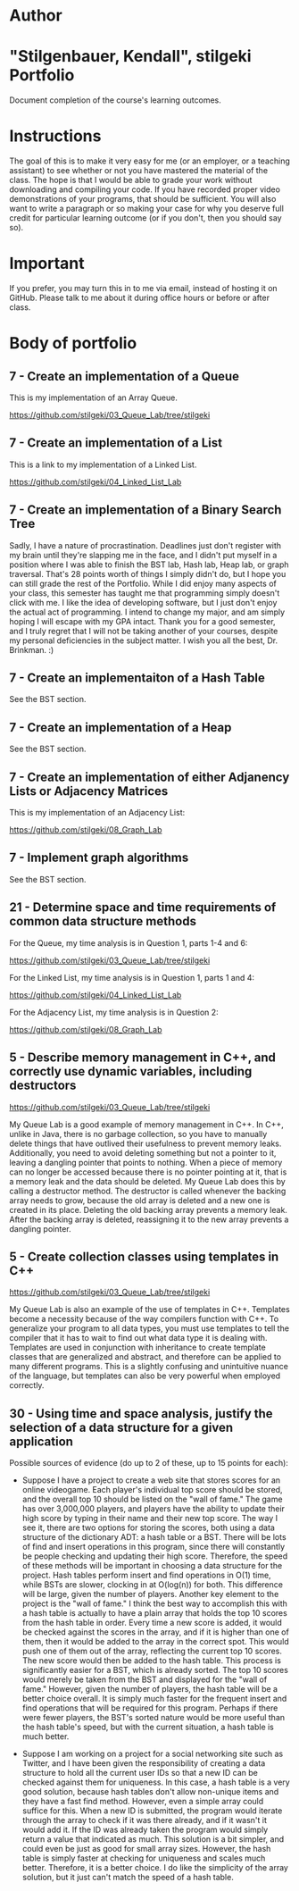 Author
==========
"Stilgenbauer, Kendall", stilgeki
Portfolio
=========

Document completion of the course's learning outcomes.

Instructions
====
The goal of this is to make it very easy for me (or an employer, or a teaching assistant) to see whether or not you have mastered the material of the class. The hope is that I would be able to grade your work without downloading and compiling your code. If you have recorded proper video demonstrations of your programs, that should be sufficient. You will also want to write a paragraph or so making your case for why you deserve full credit for particular learning outcome (or if you don't, then you should say so).

Important
=========
If you prefer, you may turn this in to me via email, instead of hosting it on GitHub. Please talk to me about it during office hours or before or after class.

Body of portfolio
====

7 - Create an implementation of a Queue
----
This is my implementation of an Array Queue.

https://github.com/stilgeki/03_Queue_Lab/tree/stilgeki


7 - Create an implementation of a List
----
This is a link to my implementation of a Linked List.

https://github.com/stilgeki/04_Linked_List_Lab


7 - Create an implementation of a Binary Search Tree
----
Sadly, I have a nature of procrastination.  Deadlines just don't register with my brain until they're slapping me in the face, and I didn't put myself in a position where I was able to finish the BST lab, Hash lab, Heap lab, or graph traversal.  That's 28 points worth of things I simply didn't do, but I hope you can still grade the rest of the Portfolio.  While I did enjoy many aspects of your class, this semester has taught me that programming simply doesn't click with me.  I like the idea of developing software, but I just don't enjoy the actual act of programming.  I intend to change my major, and am simply hoping I will escape with my GPA intact.  Thank you for a good semester, and I truly regret that I will not be taking another of your courses, despite my personal deficiencies in the subject matter.  I wish you all the best, Dr. Brinkman.  :)


7 - Create an implementaiton of a Hash Table
----
See the BST section.


7 - Create an implementation of a Heap
----
See the BST section.


7 - Create an implementation of either Adjanency Lists or Adjacency Matrices
----
This is my implementation of an Adjacency List:

https://github.com/stilgeki/08_Graph_Lab


7 - Implement graph algorithms
----
See the BST section.


21 - Determine space and time requirements of common data structure methods
-----
For the Queue, my time analysis is in Question 1, parts 1-4 and 6:

https://github.com/stilgeki/03_Queue_Lab/tree/stilgeki

For the Linked List, my time analysis is in Question 1, parts 1 and 4: 

https://github.com/stilgeki/04_Linked_List_Lab

For the Adjacency List, my time analysis is in Question 2:

https://github.com/stilgeki/08_Graph_Lab


5 - Describe memory management in C++, and correctly use dynamic variables, including destructors
----
https://github.com/stilgeki/03_Queue_Lab/tree/stilgeki

My Queue Lab is a good example of memory management in C++.  In C++, unlike in Java, there is no garbage collection, so you have to manually delete things that have outlived their usefulness to prevent memory leaks.  Additionally, you need to avoid deleting something but not a pointer to it, leaving a dangling pointer that points to nothing.  When a piece of memory can no longer be accessed because there is no pointer pointing at it, that is a memory leak and the data should be deleted.  My Queue Lab does this by calling a destructor method.  The destructor is called whenever the backing array needs to grow, because the old array is deleted and a new one is created in its place.  Deleting the old backing array prevents a memory leak.  After the backing array is deleted, reassigning it to the new array prevents a dangling pointer.


5 - Create collection classes using templates in C++
----
https://github.com/stilgeki/03_Queue_Lab/tree/stilgeki

My Queue Lab is also an example of the use of templates in C++.  Templates become a necessity because of the way compilers function with C++.  To generalize your program to all data types, you must use templates to tell the compiler that it has to wait to find out what data type it is dealing with.  Templates are used in conjunction with inheritance to create template classes that are generalized and abstract, and therefore can be applied to many different programs.  This is a slightly confusing and unintuitive nuance of the language, but templates can also be very powerful when employed correctly.


30 - Using time and space analysis, justify the selection of a data structure for a given application
----

Possible sources of evidence (do up to 2 of these, up to 15 points for each):

* Suppose I have a project to create a web site that stores scores for an online videogame.  Each player's individual top score should be stored, and the overall top 10 should be listed on the "wall of fame."  The game has over 3,000,000 players, and players have the ability to update their high score by typing in their name and their new top score.  The way I see it, there are two options for storing the scores, both using a data structure of the dictionary ADT: a hash table or a BST.  There will be lots of find and insert operations in this program, since there will constantly be people checking and updating their high score.  Therefore, the speed of these methods will be important in choosing a data structure for the project.  Hash tables perform insert and find operations in O(1) time, while BSTs are slower, clocking in at O(log(n)) for both.  This difference will be large, given the number of players.  Another key element to the project is the "wall of fame."  I think the best way to accomplish this with a hash table is actually to have a plain array that holds the top 10 scores from the hash table in order.  Every time a new score is added, it would be checked against the scores in the array, and if it is higher than one of them, then it would be added to the array in the correct spot.  This would push one of them out of the array, reflecting the current top 10 scores.  The new score would then be added to the hash table.  This process is significantly easier for a BST, which is already sorted.  The top 10 scores would merely be taken from the BST and displayed for the "wall of fame."  However, given the number of players, the hash table will be a better choice overall.  It is simply much faster for the frequent insert and find operations that will be required for this program.  Perhaps if there were fewer players, the BST's sorted nature would be more useful than the hash table's speed, but with the current situation, a hash table is much better.

* Suppose I am working on a project for a social networking site such as Twitter, and I have been given the responsibility of creating a data structure to hold all the current user IDs so that a new ID can be checked against them for uniqueness.  In this case, a hash table is a very good solution, because hash tables don't allow non-unique items and they have a fast find method.  However, even a simple array could suffice for this.  When a new ID is submitted, the program would iterate through the array to check if it was there already, and if it wasn't it would add it.  If the ID was already taken the program would simply return a value that indicated as much.  This solution is a bit simpler, and could even be just as good for small array sizes.  However, the hash table is simply faster at checking for uniqueness and scales much better.  Therefore, it is a better choice.  I do like the simplicity of the array solution, but it just can't match the speed of a hash table.